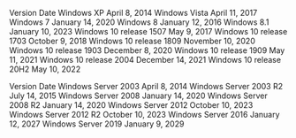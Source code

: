 Version	                          Date
Windows XP	                  April 8, 2014
Windows Vista	                April 11, 2017
Windows 7	                    January 14, 2020
Windows 8	                    January 12, 2016
Windows 8.1	                  January 10, 2023
Windows 10 release 1507	      May 9, 2017
Windows 10 release 1703	      October 9, 2018
Windows 10 release 1809	      November 10, 2020
Windows 10 release 1903	      December 8, 2020
Windows 10 release 1909	      May 11, 2021
Windows 10 release 2004	      December 14, 2021
Windows 10 release 20H2	      May 10, 2022


Version	                        Date
Windows Server 2003	      April 8, 2014
Windows Server 2003 R2	  July 14, 2015
Windows Server 2008	      January 14, 2020
Windows Server 2008 R2	  January 14, 2020
Windows Server 2012	      October 10, 2023
Windows Server 2012 R2	  October 10, 2023
Windows Server 2016      	January 12, 2027
Windows Server 2019	      January 9, 2029

